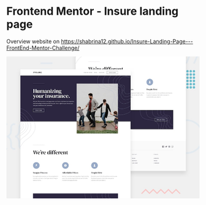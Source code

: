 # Frontend Mentor - Insure landing page

Overview website on https://shabrina12.github.io/Insure-Landing-Page---FrontEnd-Mentor-Challenge/

![Design preview for the Insure landing page coding challenge](./design/desktop-preview.jpg)
